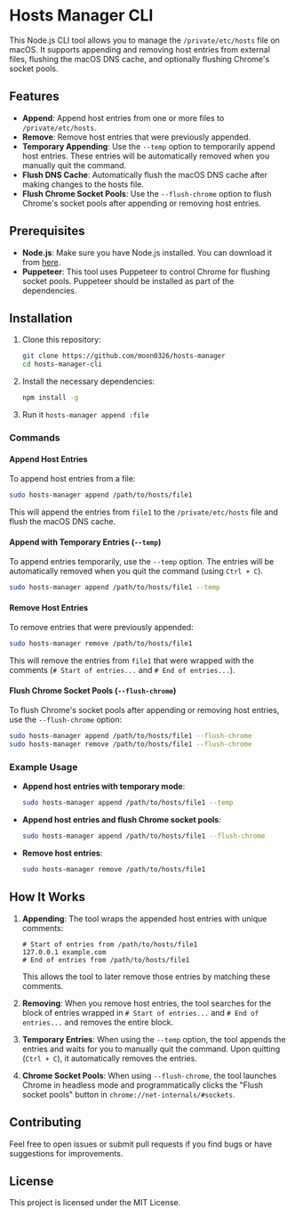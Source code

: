 
# Hosts Manager CLI

This Node.js CLI tool allows you to manage the `/private/etc/hosts` file on macOS. It supports appending and removing host entries from external files, flushing the macOS DNS cache, and optionally flushing Chrome's socket pools.

## Features

- **Append**: Append host entries from one or more files to `/private/etc/hosts`.
- **Remove**: Remove host entries that were previously appended.
- **Temporary Appending**: Use the `--temp` option to temporarily append host entries. These entries will be automatically removed when you manually quit the command.
- **Flush DNS Cache**: Automatically flush the macOS DNS cache after making changes to the hosts file.
- **Flush Chrome Socket Pools**: Use the `--flush-chrome` option to flush Chrome's socket pools after appending or removing host entries.

## Prerequisites

- **Node.js**: Make sure you have Node.js installed. You can download it from [here](https://nodejs.org/).
- **Puppeteer**: This tool uses Puppeteer to control Chrome for flushing socket pools. Puppeteer should be installed as part of the dependencies.

## Installation

1. Clone this repository:
   ```bash
   git clone https://github.com/moon0326/hosts-manager
   cd hosts-manager-cli
   ```

2. Install the necessary dependencies:
   ```bash
   npm install -g
   ```

3. Run it `hosts-manager append :file`


### Commands

#### Append Host Entries

To append host entries from a file:

```bash
sudo hosts-manager append /path/to/hosts/file1
```

This will append the entries from `file1` to the `/private/etc/hosts` file and flush the macOS DNS cache.

#### Append with Temporary Entries (`--temp`)

To append entries temporarily, use the `--temp` option. The entries will be automatically removed when you quit the command (using `Ctrl + C`).

```bash
sudo hosts-manager append /path/to/hosts/file1 --temp
```

#### Remove Host Entries

To remove entries that were previously appended:

```bash
sudo hosts-manager remove /path/to/hosts/file1
```

This will remove the entries from `file1` that were wrapped with the comments (`# Start of entries...` and `# End of entries...`).

#### Flush Chrome Socket Pools (`--flush-chrome`)

To flush Chrome's socket pools after appending or removing host entries, use the `--flush-chrome` option:

```bash
sudo hosts-manager append /path/to/hosts/file1 --flush-chrome
sudo hosts-manager remove /path/to/hosts/file1 --flush-chrome
```

### Example Usage

- **Append host entries with temporary mode**:
  ```bash
  sudo hosts-manager append /path/to/hosts/file1 --temp
  ```

- **Append host entries and flush Chrome socket pools**:
  ```bash
  sudo hosts-manager append /path/to/hosts/file1 --flush-chrome
  ```

- **Remove host entries**:
  ```bash
  sudo hosts-manager remove /path/to/hosts/file1
  ```

## How It Works

1. **Appending**: The tool wraps the appended host entries with unique comments:
   ```
   # Start of entries from /path/to/hosts/file1
   127.0.0.1 example.com
   # End of entries from /path/to/hosts/file1
   ```
   This allows the tool to later remove those entries by matching these comments.

2. **Removing**: When you remove host entries, the tool searches for the block of entries wrapped in `# Start of entries...` and `# End of entries...` and removes the entire block.

3. **Temporary Entries**: When using the `--temp` option, the tool appends the entries and waits for you to manually quit the command. Upon quitting (`Ctrl + C`), it automatically removes the entries.

4. **Chrome Socket Pools**: When using `--flush-chrome`, the tool launches Chrome in headless mode and programmatically clicks the "Flush socket pools" button in `chrome://net-internals/#sockets`.

## Contributing

Feel free to open issues or submit pull requests if you find bugs or have suggestions for improvements.

## License

This project is licensed under the MIT License.
